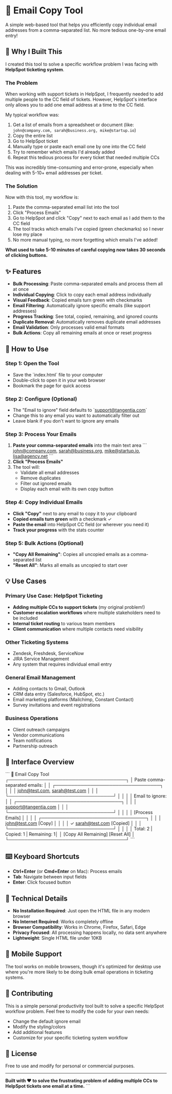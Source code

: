 # 📧 Email Copy Tool

A simple web-based tool that helps you efficiently copy individual email addresses from a comma-separated list. No more tedious one-by-one email entry!

## 🎯 Why I Built This

I created this tool to solve a specific workflow problem I was facing with **HelpSpot ticketing system**. 

### The Problem
When working with support tickets in HelpSpot, I frequently needed to add multiple people to the CC field of tickets. However, HelpSpot's interface only allows you to add one email address at a time to the CC field. 

My typical workflow was:
1. Get a list of emails from a spreadsheet or document (like: `john@company.com, sarah@business.org, mike@startup.io`)
2. Copy the entire list
3. Go to HelpSpot ticket
4. Manually type or paste each email one by one into the CC field
5. Try to remember which emails I'd already added
6. Repeat this tedious process for every ticket that needed multiple CCs

This was incredibly time-consuming and error-prone, especially when dealing with 5-10+ email addresses per ticket.

### The Solution
Now with this tool, my workflow is:
1. Paste the comma-separated email list into the tool
2. Click "Process Emails" 
3. Go to HelpSpot and click "Copy" next to each email as I add them to the CC field
4. The tool tracks which emails I've copied (green checkmarks) so I never lose my place
5. No more manual typing, no more forgetting which emails I've added!

**What used to take 5-10 minutes of careful copying now takes 30 seconds of clicking buttons.**

## ✨ Features

- **Bulk Processing**: Paste comma-separated emails and process them all at once
- **Individual Copying**: Click to copy each email address individually  
- **Visual Feedback**: Copied emails turn green with checkmarks
- **Email Filtering**: Automatically ignore specific emails (like support addresses)
- **Progress Tracking**: See total, copied, remaining, and ignored counts
- **Duplicate Removal**: Automatically removes duplicate email addresses
- **Email Validation**: Only processes valid email formats
- **Bulk Actions**: Copy all remaining emails at once or reset progress

## 🚀 How to Use

### Step 1: Open the Tool
- Save the \`index.html\` file to your computer
- Double-click to open it in your web browser
- Bookmark the page for quick access

### Step 2: Configure (Optional)
- The "Email to ignore" field defaults to \`support@tangentia.com\`
- Change this to any email you want to automatically filter out
- Leave blank if you don't want to ignore any emails

### Step 3: Process Your Emails
1. **Paste your comma-separated emails** into the main text area
   \`\`\`
   john@company.com, sarah@business.org, mike@startup.io, lisa@agency.net
   \`\`\`
2. **Click "Process Emails"**
3. The tool will:
   - Validate all email addresses
   - Remove duplicates
   - Filter out ignored emails
   - Display each email with its own copy button

### Step 4: Copy Individual Emails
- **Click "Copy"** next to any email to copy it to your clipboard
- **Copied emails turn green** with a checkmark ✓
- **Paste the email** into HelpSpot CC field (or wherever you need it)
- **Track your progress** with the stats counter

### Step 5: Bulk Actions (Optional)
- **"Copy All Remaining"**: Copies all uncopied emails as a comma-separated list
- **"Reset All"**: Marks all emails as uncopied to start over

## 💡 Use Cases

### Primary Use Case: HelpSpot Ticketing
- **Adding multiple CCs to support tickets** (my original problem!)
- **Customer escalation workflows** where multiple stakeholders need to be included
- **Internal ticket routing** to various team members
- **Client communication** where multiple contacts need visibility

### Other Ticketing Systems
- Zendesk, Freshdesk, ServiceNow
- JIRA Service Management
- Any system that requires individual email entry

### General Email Management
- Adding contacts to Gmail, Outlook
- CRM data entry (Salesforce, HubSpot, etc.)
- Email marketing platforms (Mailchimp, Constant Contact)
- Survey invitations and event registrations

### Business Operations
- Client outreach campaigns
- Vendor communications
- Team notifications
- Partnership outreach

## 🎨 Interface Overview

\`\`\`
📧 Email Copy Tool
┌─────────────────────────────────────┐
│ Paste comma-separated emails:      │
│ ┌─────────────────────────────────┐ │
│ │ john@test.com, sarah@test.com   │ │
│ └─────────────────────────────────┘ │
│                                     │
│ Email to ignore:                    │
│ ┌─────────────────────────────────┐ │
│ │ support@tangentia.com           │ │
│ └─────────────────────────────────┘ │
│                                     │
│ [Process Emails]                    │
│                                     │
│ ┌─────────────────────────────────┐ │
│ │ john@test.com        [Copy]     │ │
│ │ ✓ sarah@test.com     [Copied]   │ │
│ └─────────────────────────────────┘ │
│                                     │
│ Total: 2 | Copied: 1 | Remaining: 1│
│ [Copy All Remaining] [Reset All]    │
└─────────────────────────────────────┘
\`\`\`

## ⌨️ Keyboard Shortcuts

- **Ctrl+Enter** (or **Cmd+Enter** on Mac): Process emails
- **Tab**: Navigate between input fields
- **Enter**: Click focused button

## 🔧 Technical Details

- **No Installation Required**: Just open the HTML file in any modern browser
- **No Internet Required**: Works completely offline
- **Browser Compatibility**: Works in Chrome, Firefox, Safari, Edge
- **Privacy Focused**: All processing happens locally, no data sent anywhere
- **Lightweight**: Single HTML file under 10KB

## 📱 Mobile Support

The tool works on mobile browsers, though it's optimized for desktop use where you're more likely to be doing bulk email operations in ticketing systems.

## 🤝 Contributing

This is a simple personal productivity tool built to solve a specific HelpSpot workflow problem. Feel free to modify the code for your own needs:

- Change the default ignore email
- Modify the styling/colors
- Add additional features
- Customize for your specific ticketing system workflow

## 📄 License

Free to use and modify for personal or commercial purposes.

---

**Built with ❤️ to solve the frustrating problem of adding multiple CCs to HelpSpot tickets one email at a time.**
\`\`\`
